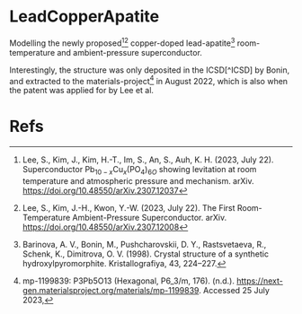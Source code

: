 # LeadCopperApatite

Modelling the newly proposed[^Lee2023Levitation][^3Lee2023RoomTemperature]
copper-doped lead-apatite[^Barinova1998] room-temperature and ambient-pressure
superconductor. 

Interestingly, the structure was only deposited in the ICSD[^ICSD] by Bonin,
and extracted to the materials-project[^4mp-1199839] in August 2022, which is
also when the patent was applied for by Lee et al.

# Refs


[^Barinova1998]: Barinova, A. V., Bonin, M., Pushcharovskii, D. Y., Rastsvetaeva, R., Schenk, K., Dimitrova, O. V. (1998). Crystal structure of a synthetic hydroxylpyromorphite. Kristallografiya, 43, 224–227.

[^Lee2023Levitation]: Lee, S., Kim, J., Kim, H.-T., Im, S., An, S., Auh, K. H. (2023, July 22). Superconductor Pb$_{10-x}$Cu$_x$(PO$_4$)$_{6O}$ showing levitation at room temperature and atmospheric pressure and mechanism. arXiv. https://doi.org/10.48550/arXiv.2307.12037

[^3Lee2023RoomTemperature]: Lee, S., Kim, J.-H., Kwon, Y.-W. (2023, July 22). The First Room-Temperature Ambient-Pressure Superconductor. arXiv. https://doi.org/10.48550/arXiv.2307.12008

[^4mp-1199839]: mp-1199839: P3Pb5O13 (Hexagonal, P6_3/m, 176). (n.d.). https://next-gen.materialsproject.org/materials/mp-1199839. Accessed 25 July 2023,

[^5ICSD]: Search Results - Access Structures. (n.d.). https://www.ccdc.cam.ac.uk/structures/Search?Ccdcid=87518&DatabaseToSearch=ICSD. Accessed 25 July 2023,

